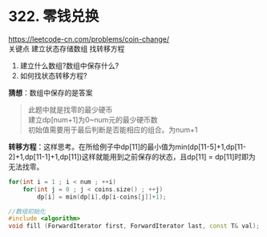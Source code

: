 # 322. 零钱兑换
https://leetcode-cn.com/problems/coin-change/  
关键点 建立状态存储数组 找转移方程
1) 建立什么数组?数组中保存什么?
2) 如何找状态转移方程?

**猜想**：数组中保存的是答案
> 此题中就是找零的最少硬币  
> 建立dp[num+1]为0~num元的最少硬币数  
> 初始值需要用于最后判断是否能相应的组合。为num+1  

**转移方程**：这样思考。在所给例子中dp[11]的最小值为min(dp[11-5]+1,dp[11-2]+1,dp[11-1]+1,dp[11])这样就能用到之前保存的状态，且dp[11] = dp[11]时即为无法找零。  

```cpp
for(int i = 1 ; i < num ; ++i)
    for(int j = 0 ; j < coins.size() ; ++j)
        dp[i] = min(dp[i],dp[i-coins[j]]+1);
```

```cpp
//数组初始化
#include <algorithm>
void fill (ForwardIterator first, ForwardIterator last, const T& val);
```